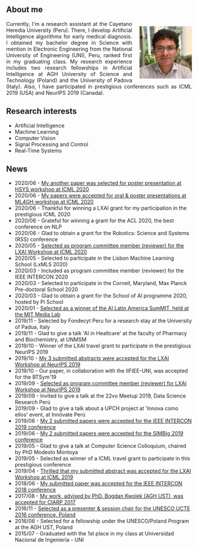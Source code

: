 <h2>About me</h2>
<p>
<img style="float: right; margin: 15px 0px 10px 20px;" src="/dennishnf-photo.jpg" alt="90" width="142" height="142" /> 
<p align="justify" style="text-indent:0"> 
<!-- <img style="float: left; margin: 15px 20px 10px 0px;" src="/dennishnf-photo.jpg" alt="90" width="142" height="142" /> 
<p align="justify" style="text-indent:0"> -->
Currently, I'm a research assistant at the Cayetano Heredia University (Peru). There, I develop Artificial Intelligence algorithms for early medical diagnosis. I obtained my bachelor degree in Science with mention in Electronic Engineering from the National University of Engineering (UNI), Peru, ranked first in my graduating class. My research experience includes two research fellowships in Artificial Intelligence at AGH University of Science and Technology (Poland) and the University of Padova (Italy). Also, I have participated in prestigious conferences such as ICML 2019 (USA) and NeurIPS 2019 (Canada).
</p>
</p>
<h2>Research interests</h2>
<p>
<ul>
<li>Artificial Intelligence</li>
<li>Machine Learning</li>
<li>Computer Vision</li>
<li>Signal Processing and Control</li>
<li>Real-Time Systems</li>
</ul>
</p>
<h2>News</h2>
<p>
<ul>
<li>2020/06 - <a href="https://sites.google.com/view/hsys2020/">My another paper was selected for poster presentation at HSYS workshop at ICML 2020</a></li>
<li>2020/06 - <a href="https://mlforglobalhealth.org/posters-and-spotlights/">My papers were accepted for oral & poster presentations at ML4GH workshop at ICML 2020</a></li>
<li>2020/06 - Thankful for winning a LXAI grant for my participation in the prestigious ICML 2020</li>
<li>2020/06 - Grateful for winning a grant for the ACL 2020, the best conference on NLP</li>
<li>2020/06 - Glad to obtain a grant for the Robotics: Science and Systems (RSS) conference</li>
<li>2020/05 - <a href="https://www.latinxinai.org/icml-2020#workshop-org">Selected as program committee member (reviewer) for the LXAI Workshop at ICML 2020</a></li>
<li>2020/05 - Selected to participate in the Lisbon Machine Learning School (LxMLS 2020)</li>
<li>2020/03 - Included as program committee member (reviewer) for the IEEE INTERCON 2020</li>
<li>2020/03 - Selected to participate in the Cornell, Maryland, Max Planck Pre-doctoral School 2020</li>
<li>2020/03 - Glad to obtain a grant for the School of AI programme 2020, hosted by Pi School</li>
<li>2020/01 - <a href="http://ailatinsum.mit.edu/">Selected as a winner of the AI Latin America SumMIT, held at the MIT Media Lab</a></li>
<li>2019/11 - Selected by Fondecyt Peru for a research stay at the University of Padua, Italy</li>
<li>2019/11 - Glad to give a talk 'AI in Healtcare' at the faculty of Pharmacy and Biochemistry, at UNMSM</li>
<li>2019/10 - Winner of the LXAI travel grant to participate in the prestigious NeurIPS 2019</li>
<li>2019/10 - <a href="https://www.latinxinai.org/neurips-2019-presenters">My 3 submitted abstracts were accepted for the LXAI Workshop at NeurIPS 2019</a></li>
<li>2019/10 - Our paper, in collaboration with the IIFIEE-UNI, was accepted for the BTSym'19</li>
<li>2019/09 - <a href="https://www.latinxinai.org/neurips-2019#nips-org">Selected as program committee member (reviewer) for LXAI Workshop at NeurIPS 2019</a></li>
<li>2019/09 - Invited to give a talk at the 22vo Meetup 2019, Data Science Research Perú</li>
<li>2019/09 - Glad to give a talk about a UPCH project at 'Innova como ellos' event, at Innóvate Perú</li>
<li>2019/06 - <a href="https://ieeexplore.ieee.org/xpl/conhome/8846111/proceeding">My 2 submitted papers were accepted for the IEEE INTERCON 2019 conference</a></li>
<li>2019/06 - <a href="https://simbig.org/SIMBig2019/en/program.html">My 2 submitted papers were accepted for the SIMBig 2019 conference</a></li>
<li>2019/05 - Glad to give a talk at Computer Science Colloquium, chaired by PhD Modesto Montoya</li>
<li>2019/05 - Selected as winner of a ICML travel grant to participate in this prestigious conference</li>
<li>2019/04 - <a href="https://www.latinxinai.org/icml-2019-presenters">Thrilled that my submitted abstract was accepted for the LXAI Workshop at ICML 2019</a></li>
<li>2018/06 - <a href="https://ieeexplore.ieee.org/xpl/conhome/8484861/proceeding">My submitted paper was accepted for the IEEE INTERCON 2018 conference</a></li>
<li>2017/08 - <a href="https://dblp.org/db/conf/ciarp/ciarp2017.html">My work, advised by PhD. Bogdan Kwolek (AGH UST), was accepted for CIARP 2017</a></li>
<li>2016/11 - <a href="http://www.unesco.agh.edu.pl/fileadmin/default/templates/css/j/unesco/system/program_UCTE_2016_v12_2016_12_06x.pdf">Selected as a presenter & session chair for the UNESCO UCTE 2016 conference, Poland</a></li>
<li>2016/06 - Selected for a fellowship under the UNESCO/Poland Program at the AGH UST, Poland</li>
<li>2015/07 - Graduated with the 1st place in my class at Universidad Nacional de Ingeniería - UNI</li>
</ul>
</p>
